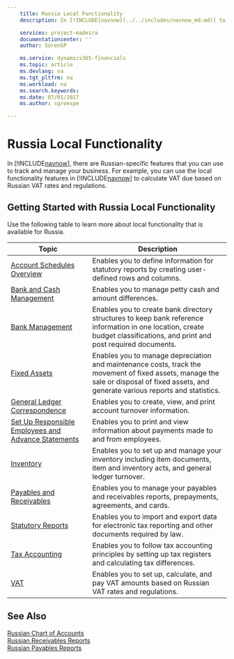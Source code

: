 ```yaml
---
    title: Russia Local Functionality
    description: In [!INCLUDE[navnow](../../includes/navnow_md.md)] to calculate VAT due based on Russian VAT rates and regulations.

    services: project-madeira 
    documentationcenter: ''
    author: SorenGP

    ms.service: dynamics365-financials
    ms.topic: article
    ms.devlang: na
    ms.tgt_pltfrm: na
    ms.workload: na
    ms.search.keywords:
    ms.date: 07/01/2017
    ms.author: sgroespe

---
```

# Russia Local Functionality
In [!INCLUDE[navnow](../../includes/navnow_md.md)], there are Russian-specific features that you can use to track and manage your business. For example, you can use the local functionality features in [!INCLUDE[navnow](../../includes/navnow_md.md)] to calculate VAT due based on Russian VAT rates and regulations.

## Getting Started with Russia Local Functionality  
 Use the following table to learn more about local functionality that is available for Russia.  

|Topic|Description|  
|-----------|---------------------------------------|  
|[Account Schedules Overview](account-schedules-overview.md)|Enables you to define information for statutory reports by creating user-defined rows and columns.|  
|[Bank and Cash Management](bank-and-cash-management.md)|Enables you to manage petty cash and amount differences.|  
|[Bank Management](bank-management.md)|Enables you to create bank directory structures to keep bank reference information in one location, create budget classifications, and print and post required documents.|  
|[Fixed Assets](fixed-assets.md)|Enables you to manage depreciation and maintenance costs, track the movement of fixed assets, manage the sale or disposal of fixed assets, and generate various reports and statistics.|  
|[General Ledger Correspondence](general-ledger-correspondence.md)|Enables you to create, view, and print account turnover information.|  
|[Set Up Responsible Employees and Advance Statements](how-to-set-up-responsible-employees-and-advance-statements.md)|Enables you to print and view information about payments made to and from employees.|  
|[Inventory](inventory.md)|Enables you to set up and manage your inventory including item documents, item and inventory acts, and general ledger turnover.|  
|[Payables and Receivables](payables-and-receivables.md)|Enables you to manage your payables and receivables reports, prepayments, agreements, and cards.|  
|[Statutory Reports](statutory-reports.md)|Enables you to import and export data for electronic tax reporting and other documents required by law.|  
|[Tax Accounting](tax-accounting.md)|Enables you to follow tax accounting principles by setting up tax registers and calculating tax differences.|  
|[VAT](vat.md)|Enables you to set up, calculate, and pay VAT amounts based on Russian VAT rates and regulations.|  

## See Also  
 [Russian Chart of Accounts](russian-chart-of-accounts.md)   
 [Russian Receivables Reports](russian-receivables-reports.md)   
 [Russian Payables Reports](russian-payables-reports.md)
